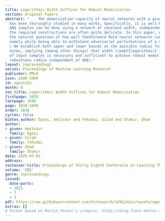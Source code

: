 ```yaml
---
title: Logarithmic Width Suffices for Robust Memorization
section: Original Papers
abstract: "    The memorization capacity of neural networks with a given architecture
  has been thoroughly studied in many works. Specifically, it is well-known that memorizing
  $N$ samples can be done using a network of constant width, independent of $N$. However,
  the required constructions are often quite delicate. In this paper, we consider
  the natural question of how well feedforward ReLU neural networks can memorize \\emph{robustly},
  namely while being able to withstand adversarial perturbations of a given radius.
  \ We establish both upper and lower bounds on the possible radius for general $l_p$
  norms, implying (among other things) that width \\emph{logarithmic} in the number
  of input samples is necessary and sufficient to achieve robust memorization (with
  robustness radius independent of $N$)."
layout: inproceedings
series: Proceedings of Machine Learning Research
publisher: PMLR
issn: 2640-3498
id: egosi25a
month: 0
tex_title: Logarithmic Width Suffices for Robust Memorization
firstpage: 1638
lastpage: 1690
page: 1638-1690
order: 1638
cycles: false
bibtex_author: Egosi, Amitsour and Yehudai, Gilad and Shamir, Ohad
author:
- given: Amitsour
  family: Egosi
- given: Gilad
  family: Yehudai
- given: Ohad
  family: Shamir
date: 2025-07-02
address:
container-title: Proceedings of Thirty Eighth Conference on Learning Theory
volume: '291'
genre: inproceedings
issued:
  date-parts:
  - 2025
  - 7
  - 2
pdf: https://raw.githubusercontent.com/mlresearch/v291/main/assets/egosi25a/egosi25a.pdf
extras: []
# Format based on Martin Fenner's citeproc: https://blog.front-matter.io/posts/citeproc-yaml-for-bibliographies/
---
```

